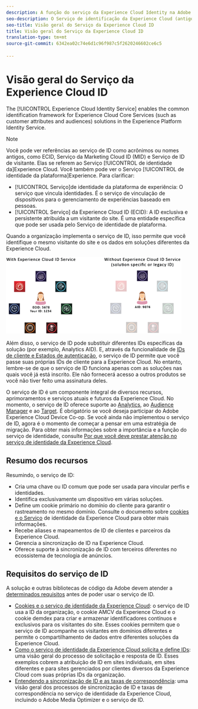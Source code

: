 ```yaml
---
description: A função do serviço da Experience Cloud Identity na Adobe Experience Cloud.
seo-description: O Serviço de identificação da Experience Cloud (antigo serviço de ID de visitante ou serviço da Marketing Cloud ID) permite a estrutura de identificação comum dos serviços da Experience Cloud, como atributos do cliente e públicos-alvo.
seo-title: Visão geral do Serviço da Experience Cloud ID
title: Visão geral do Serviço da Experience Cloud ID
translation-type: tm+mt
source-git-commit: 6342ea02c74e6d1c96f987c5f2620246602ce6c5

---
```



# Visão geral do Serviço da Experience Cloud ID

The [!UICONTROL Experience Cloud Identity Service] enables the common identification framework for Experience Cloud Core Services (such as customer attributes and audiences) solutions in the Experience Platform Identity Service.

>[!NOTE]
>
> Você pode ver referências ao serviço de ID como acrônimos ou nomes antigos, como ECID, Serviço da Marketing Cloud ID (MID) e Serviço de ID de visitante. Elas se referem ao Serviço [!UICONTROL de identidade da]Experience Cloud. Você também pode ver o Serviço [!UICONTROL de identidade da plataforma]Experience. Para clarificar:

* [!UICONTROL Serviço]de identidade da plataforma de experiência: O serviço que vincula identidades. É o serviço de vinculação de dispositivos para o gerenciamento de experiências baseado em pessoas.
* [!UICONTROL Serviço] da Experience Cloud ID (ECID): A ID exclusiva e persistente atribuída a um visitante do site. É uma entidade específica que pode ser usada pelo Serviço de identidade de plataforma.

Quando a organização implementa o serviço de ID, isso permite que você identifique o mesmo visitante do site e os dados em soluções diferentes da Experience Cloud.

![](assets/ecid.png)

Além disso, o serviço de ID pode substituir diferentes IDs específicas da solução (por exemplo, Analytics AID). E, através da funcionalidade de [IDs de cliente e Estados de autenticação](/help/reference/authenticated-state.md), o serviço de ID permite que você passe suas próprias IDs de cliente para a Experience Cloud. No entanto, lembre-se de que o serviço de ID funciona apenas com as soluções nas quais você já está inscrito. Ele não fornecerá acesso a outros produtos se você não tiver feito uma assinatura deles.

O serviço de ID é um componente integral de diversos recursos, aprimoramentos e serviços atuais e futuros da Experience Cloud. No momento, o serviço de ID oferece suporte ao [Analytics](http://www.adobe.com/marketing-cloud/web-analytics.html), ao [Audience Manager](http://www.adobe.com/marketing-cloud/data-management-platform.html) e ao [Target](http://www.adobe.com/marketing-cloud/testing-targeting.html). É obrigatório se você deseja participar do Adobe Experience Cloud Device Co-op. Se você ainda não implementou o serviço de ID, agora é o momento de começar a pensar em uma estratégia de migração. Para obter mais informações sobre a importância e a função do serviço de identidade, consulte [Por que você deve prestar atenção no serviço de identidade da Experience Cloud](http://blogs.adobe.com/digitalmarketing/analytics/why-new-adobe-marketing-cloud-id-service-should-be-on-your-radar/).

## Resumo dos recursos

Resumindo, o serviço de ID:

* Cria uma chave ou ID comum que pode ser usada para vincular perfis e identidades.
* Identifica exclusivamente um dispositivo em várias soluções.
* Define um cookie primário no domínio do cliente para garantir o rastreamento no mesmo domínio. Consulte o documento sobre [cookies e o Serviço](https://docs.adobe.com/content/help/en/id-service/using/intro/cookies.html) de identidade da Experience Cloud para obter mais informações.
* Recebe aliases e mapeamentos de ID de clientes e parceiros da Experience Cloud.
* Gerencia a sincronização de ID na Experience Cloud.
* Oferece suporte à sincronização de ID com terceiros diferentes no ecossistema de tecnologia de anúncios.

## Requisitos do serviço de ID

A solução e outras bibliotecas de código da Adobe devem atender a [determinados requisitos](/help/reference/requirements.md) antes de poder usar o serviço de ID.

* [Cookies e o serviço de identidade da Experience Cloud](cookies.md): o serviço de ID usa a ID da organização, o cookie AMCV da Experience Cloud e o cookie demdex para criar e armazenar identificadores contínuos e exclusivos para os visitantes do site. Esses cookies permitem que o serviço de ID acompanhe os visitantes em domínios diferentes e permite o compartilhamento de dados entre diferentes soluções da Experience Cloud.
* [Como o serviço de identidade da Experience Cloud solicita e define IDs](id-request.md): uma visão geral do processo de solicitação e resposta de ID. Esses exemplos cobrem a atribuição de ID em sites individuais, em sites diferentes e para sites gerenciados por clientes diversos da Experience Cloud com suas próprias IDs da organização.
* [Entendendo a sincronização de ID e as taxas de correspondência](match-rates.md): uma visão geral dos processos de sincronização de ID e taxas de correspondência no serviço de identidade da Experience Cloud, incluindo o Adobe Media Optimizer e o serviço de ID.
